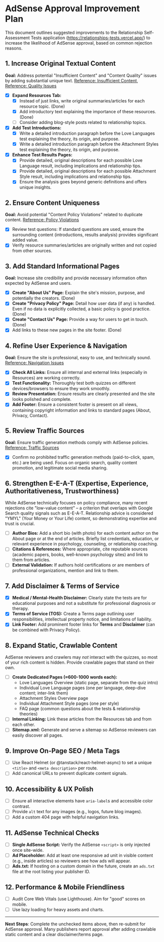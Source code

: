 # AdSense Approval Improvement Plan

This document outlines suggested improvements to the Relationship Self-Assessment Tests application (https://relationships-tests.vercel.app/) to increase the likelihood of AdSense approval, based on common rejection reasons.

## 1. Increase Original Textual Content

**Goal:** Address potential "Insufficient Content" and "Content Quality" issues by adding substantial unique text. [Reference: Insufficient Content](https://support.google.com/adsense/answer/81904?hl=es&ref_topic=1391540&sjid=15752995634416544926-EU#insufficient_content), [Reference: Quality Issues](https://support.google.com/adsense/answer/81904?hl=es&ref_topic=1391540&sjid=15752995634416544926-EU#content_quality_issues)

* [X] **Expand Resources Tab:**
  * [X] Instead of just links, write original summaries/articles for each resource topic. (Done)
  * [X] Add introductory text explaining the importance of these resources. (Done)
  * [ ] Consider adding blog-style posts related to relationship topics.
* [X] **Add Test Introductions:**
  * [X] Write a detailed introduction paragraph before the Love Languages test explaining the theory, its origin, and purpose.
  * [X] Write a detailed introduction paragraph before the Attachment Styles test explaining the theory, its origin, and purpose.
* [X] **Enhance Test Results Pages:**
  * [X] Provide detailed, original descriptions for each possible Love Language result, including implications and relationship tips.
  * [X] Provide detailed, original descriptions for each possible Attachment Style result, including implications and relationship tips.
  * [X] Ensure the analysis goes beyond generic definitions and offers unique insights.

## 2. Ensure Content Uniqueness

**Goal:** Avoid potential "Content Policy Violations" related to duplicate content. [Reference: Policy Violations](https://support.google.com/adsense/answer/81904?hl=es&ref_topic=1391540&sjid=15752995634416544926-EU#content_policy_violations)

* [X] Review test questions: If standard questions are used, ensure the surrounding content (introductions, results analysis) provides significant added value.
* [X] Verify resource summaries/articles are originally written and not copied from other sources.

## 3. Add Standard Informational Pages

**Goal:** Increase site credibility and provide necessary information often expected by AdSense and users.

* [X] **Create "About Us" Page:** Explain the site's mission, purpose, and potentially the creators. (Done)
* [X] **Create "Privacy Policy" Page:** Detail how user data (if any) is handled. Even if no data is explicitly collected, a basic policy is good practice. (Done)
* [X] **Create "Contact Us" Page:** Provide a way for users to get in touch. (Done)
* [X] Add links to these new pages in the site footer. (Done)

## 4. Refine User Experience & Navigation

**Goal:** Ensure the site is professional, easy to use, and technically sound. [Reference: Navigation Issues](https://support.google.com/adsense/answer/81904?hl=es&ref_topic=1391540&sjid=15752995634416544926-EU#site_navigation_issues)

* [X] **Check All Links:** Ensure all internal and external links (especially in Resources) are working correctly.
* [X] **Test Functionality:** Thoroughly test both quizzes on different devices/browsers to ensure they work smoothly.
* [X] **Review Presentation:** Ensure results are clearly presented and the site looks polished and complete.
* [X] **Add Footer:** Ensure a consistent footer is present on all views, containing copyright information and links to standard pages (About, Privacy, Contact).

## 5. Review Traffic Sources

**Goal:** Ensure traffic generation methods comply with AdSense policies. [Reference: Traffic Sources](https://support.google.com/adsense/answer/81904?hl=es&ref_topic=1391540&sjid=15752995634416544926-EU#issues_with_your_traffic_sources)

* [X] Confirm no prohibited traffic generation methods (paid-to-click, spam, etc.) are being used. Focus on organic search, quality content promotion, and legitimate social media sharing.

## 6. Strengthen E-E-A-T (Expertise, Experience, Authoritativeness, Trustworthiness)

While AdSense technically focuses on policy compliance, many recent rejections cite "low-value content" – a criterion that overlaps with Google Search quality signals such as E-E-A-T. Relationship advice is considered "YMYL" (Your Money or Your Life) content, so demonstrating expertise and trust is crucial.

*   [ ] **Author Bios:** Add a short bio (with photo) for each content author on the About page or at the end of articles. Briefly list credentials, education, or relevant experience in psychology, counseling, or relationship coaching.
*   [ ] **Citations & References:** Where appropriate, cite reputable sources (academic papers, books, well-known psychology sites) and link to them from articles.
*   [ ] **External Validation:** If authors hold certifications or are members of professional organizations, mention and link to them.

## 7. Add Disclaimer & Terms of Service

*   [X] **Medical / Mental-Health Disclaimer:** Clearly state the tests are for educational purposes and not a substitute for professional diagnosis or therapy.
*   [X] **Terms of Service (TOS):** Create a Terms page outlining user responsibilities, intellectual property notice, and limitations of liability.
*   [X] **Link Footer:** Add prominent footer links for **Terms** and **Disclaimer** (can be combined with Privacy Policy).

## 8. Expand Static, Crawlable Content

AdSense reviewers and crawlers may *not* interact with the quizzes, so most of your rich content is hidden. Provide crawlable pages that stand on their own.

*   [ ] **Create Dedicated Pages (≈600-1000 words each):**
    *   Love Languages Overview (static page, separate from the quiz intro)
    *   Individual Love Language pages (one per language, deep-dive content; inter-link them)
    *   Attachment Styles Overview page
    *   Individual Attachment Style pages (one per style)
    *   FAQ page (common questions about the tests & relationship theories)
*   [ ] **Internal Linking:** Link these articles from the Resources tab and from each other.
*   [ ] **Sitemap.xml:** Generate and serve a sitemap so AdSense reviewers can easily discover all pages.

## 9. Improve On-Page SEO / Meta Tags

*   [ ] Use React Helmet (or @tanstack/react-helmet-async) to set a unique `<title>` and `<meta description>` per route.
*   [ ] Add canonical URLs to prevent duplicate content signals.

## 10. Accessibility & UX Polish

*   [ ] Ensure all interactive elements have `aria-label`s and accessible color contrast.
*   [ ] Provide `alt` text for any images (e.g., logos, future blog images).
*   [ ] Add a custom 404 page with helpful navigation links.

## 11. AdSense Technical Checks

*   [ ] **Single AdSense Script:** Verify the AdSense `<script>` is only injected once site-wide.
*   [ ] **Ad Placeholder:** Add at least one responsive ad unit in visible content (e.g., inside articles) so reviewers see how ads will appear.
*   [ ] **Ads.txt:** If hosting on a custom domain in the future, create an `ads.txt` file at the root listing your publisher ID.

## 12. Performance & Mobile Friendliness

*   [ ] Audit Core Web Vitals (use Lighthouse). Aim for "good" scores on mobile.
*   [ ] Use lazy loading for heavy assets and charts.

---

**Next Steps**: Complete the unchecked items above, then re-submit for AdSense approval. Many publishers report approval after adding crawlable static content and a clear disclaimer/terms page.
